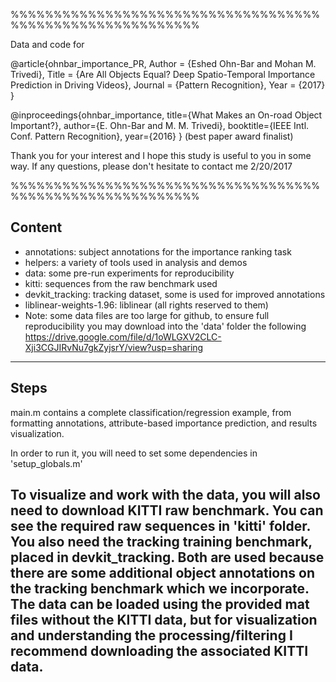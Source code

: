 %%%%%%%%%%%%%%%%%%%%%%%%%%%%%%%%%%%%%%%%%%%%%%%%%%%%%%%%%%

Data and code for 

@article{ohnbar_importance_PR,
    Author = {Eshed Ohn-Bar and Mohan M. Trivedi},
    Title = {Are All Objects Equal? Deep Spatio-Temporal Importance Prediction in Driving Videos},
    Journal = {Pattern Recognition},
    Year = {2017}
}

@inproceedings{ohnbar_importance,
title={What Makes an On-road Object Important?},
author={E. Ohn-Bar and M. M. Trivedi},
booktitle={IEEE Intl. Conf. Pattern Recognition}, 
year={2016}
}
(best paper award finalist)


Thank you for your interest and I hope this study is useful to you in some way. If any questions, please don't hesitate to contact me
2/20/2017

%%%%%%%%%%%%%%%%%%%%%%%%%%%%%%%%%%%%%%%%%%%%%%%%%%%%%%%%%%

Content
--------------------------
- annotations: subject annotations for the importance ranking task
- helpers: a variety of tools used in analysis and demos
- data: some pre-run experiments for reproducibility
- kitti: sequences from the raw benchmark used
- devkit_tracking: tracking dataset, some is used for improved annotations
- liblinear-weights-1.96: liblinear (all rights reserved to them)
- Note: some data files are too large for github, to ensure full reproducibility you may download into the 'data' folder the following
https://drive.google.com/file/d/1oWLGXV2CLC-Xji3CGJIRvNu7gkZyjsrY/view?usp=sharing
--------------------------

Steps
--------------------------
main.m contains a complete classification/regression example, from formatting annotations, 
attribute-based importance prediction, and results visualization.

In order to run it, you will need to set some dependencies in 'setup_globals.m'

To visualize and work with the data, you will also need to download KITTI raw benchmark. You can see the required raw sequences in 'kitti' folder.  
You also need the tracking training benchmark, placed in devkit_tracking. Both are used because there are some additional object annotations on the tracking benchmark which we incorporate.
The data can be loaded using the provided mat files without the KITTI data, but for visualization and understanding the processing/filtering I recommend downloading the associated KITTI data.
--------------------------



